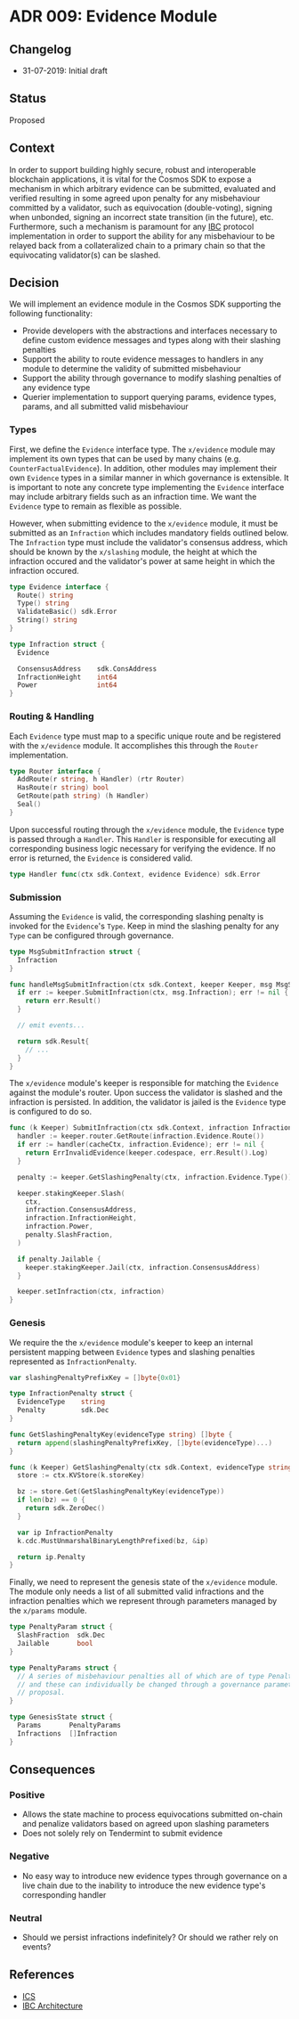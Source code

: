# ADR 009: Evidence Module

## Changelog

- 31-07-2019: Initial draft

## Status

Proposed

## Context

In order to support building highly secure, robust and interoperable blockchain
applications, it is vital for the Cosmos SDK to expose a mechanism in which arbitrary
evidence can be submitted, evaluated and verified resulting in some agreed upon
penalty for any misbehaviour committed by a validator, such as equivocation (double-voting),
signing when unbonded, signing an incorrect state transition (in the future), etc.
Furthermore, such a mechanism is paramount for any
[IBC](https://github.com/cosmos/ics/blob/master/ibc/1_IBC_ARCHITECTURE.md) protocol
implementation in order to support the ability for any misbehaviour to be relayed
back from a collateralized chain to a primary chain so that the equivocating
validator(s) can be slashed.

## Decision

We will implement an evidence module in the Cosmos SDK supporting the following
functionality:

- Provide developers with the abstractions and interfaces necessary to define
custom evidence messages and types along with their slashing penalties
- Support the ability to route evidence messages to handlers in any module to
 determine the validity of submitted misbehaviour
- Support the ability through governance to modify slashing penalties of any
evidence type
- Querier implementation to support querying params, evidence types, params, and
all submitted valid misbehaviour

### Types

First, we define the `Evidence` interface type. The `x/evidence` module may implement
its own types that can be used by many chains (e.g. `CounterFactualEvidence`).
In addition, other modules may implement their own `Evidence` types in a similar
manner in which governance is extensible. It is important to note any concrete
type implementing the `Evidence` interface may include arbitrary fields such as
an infraction time. We want the `Evidence` type to remain as flexible as possible.

However, when submitting evidence to the `x/evidence` module, it must be submitted
as an `Infraction` which includes mandatory fields outlined below. The `Infraction`
type must include the validator's consensus address, which should be known by the
`x/slashing` module, the height at which the infraction occured and the validator's
power at same height in which the infraction occured.

```go
type Evidence interface {
  Route() string
  Type() string
  ValidateBasic() sdk.Error
  String() string
}

type Infraction struct {
  Evidence

  ConsensusAddress    sdk.ConsAddress
  InfractionHeight    int64
  Power               int64
}
```

### Routing & Handling

Each `Evidence` type must map to a specific unique route and be registered with
the `x/evidence` module. It accomplishes this through the `Router` implementation. 

```go
type Router interface {
  AddRoute(r string, h Handler) (rtr Router)
  HasRoute(r string) bool
  GetRoute(path string) (h Handler)
  Seal()
}
```

Upon successful routing through the `x/evidence` module, the `Evidence` type
is passed through a `Handler`. This `Handler` is responsible for executing all
corresponding business logic necessary for verifying the evidence. If no error
is returned, the `Evidence` is considered valid.

```go
type Handler func(ctx sdk.Context, evidence Evidence) sdk.Error
```

### Submission

Assuming the `Evidence` is valid, the corresponding slashing penalty is invoked
for the `Evidence`'s `Type`. Keep in mind the slashing penalty for any `Type` can
be configured through governance.

```go
type MsgSubmitInfraction struct {
  Infraction
}

func handleMsgSubmitInfraction(ctx sdk.Context, keeper Keeper, msg MsgSubmitEvidence) sdk.Result {
  if err := keeper.SubmitInfraction(ctx, msg.Infraction); err != nil {
    return err.Result()
  }

  // emit events...

  return sdk.Result{
    // ...
  }
}
```

The `x/evidence` module's keeper is responsible for matching the `Evidence` against
the module's router. Upon success the validator is slashed and the infraction is
persisted. In addition, the validator is jailed is the `Evidence` type is configured
to do so.

```go
func (k Keeper) SubmitInfraction(ctx sdk.Context, infraction Infraction) sdk.Error {
  handler := keeper.router.GetRoute(infraction.Evidence.Route())
  if err := handler(cacheCtx, infraction.Evidence); err != nil {
    return ErrInvalidEvidence(keeper.codespace, err.Result().Log)
  }

  penalty := keeper.GetSlashingPenalty(ctx, infraction.Evidence.Type())

  keeper.stakingKeeper.Slash(
    ctx,
    infraction.ConsensusAddress,
    infraction.InfractionHeight,
    infraction.Power,
    penalty.SlashFraction,
  )

  if penalty.Jailable {
    keeper.stakingKeeper.Jail(ctx, infraction.ConsensusAddress)
  }

  keeper.setInfraction(ctx, infraction)
}
```

### Genesis

We require the the `x/evidence` module's keeper to keep an internal persistent
mapping between `Evidence` types and slashing penalties represented as `InfractionPenalty`.

```go
var slashingPenaltyPrefixKey = []byte{0x01}

type InfractionPenalty struct {
  EvidenceType    string
  Penalty         sdk.Dec
}

func GetSlashingPenaltyKey(evidenceType string) []byte {
  return append(slashingPenaltyPrefixKey, []byte(evidenceType)...)
}

func (k Keeper) GetSlashingPenalty(ctx sdk.Context, evidenceType string) sdk.Dec {
  store := ctx.KVStore(k.storeKey)

  bz := store.Get(GetSlashingPenaltyKey(evidenceType))
  if len(bz) == 0 {
    return sdk.ZeroDec()
  }

  var ip InfractionPenalty
  k.cdc.MustUnmarshalBinaryLengthPrefixed(bz, &ip)

  return ip.Penalty
}
```

Finally, we need to represent the genesis state of the `x/evidence` module. The
module only needs a list of all submitted valid infractions and the infraction
penalties which we represent through parameters managed by the `x/params` module.

```go
type PenaltyParam struct {
  SlashFraction  sdk.Dec
  Jailable       bool
}

type PenaltyParams struct {
  // A series of misbehaviour penalties all of which are of type PenaltyParam
  // and these can individually be changed through a governance parameter change
  // proposal.
}

type GenesisState struct {
  Params       PenaltyParams
  Infractions  []Infraction
}
```

## Consequences

### Positive

- Allows the state machine to process equivocations submitted on-chain and penalize
validators based on agreed upon slashing parameters
- Does not solely rely on Tendermint to submit evidence

### Negative

- No easy way to introduce new evidence types through governance on a live chain
due to the inability to introduce the new evidence type's corresponding handler

### Neutral

- Should we persist infractions indefinitely? Or should we rather rely on events?

## References

- [ICS](https://github.com/cosmos/ics)
- [IBC Architecture](https://github.com/cosmos/ics/blob/master/ibc/1_IBC_ARCHITECTURE.md)
